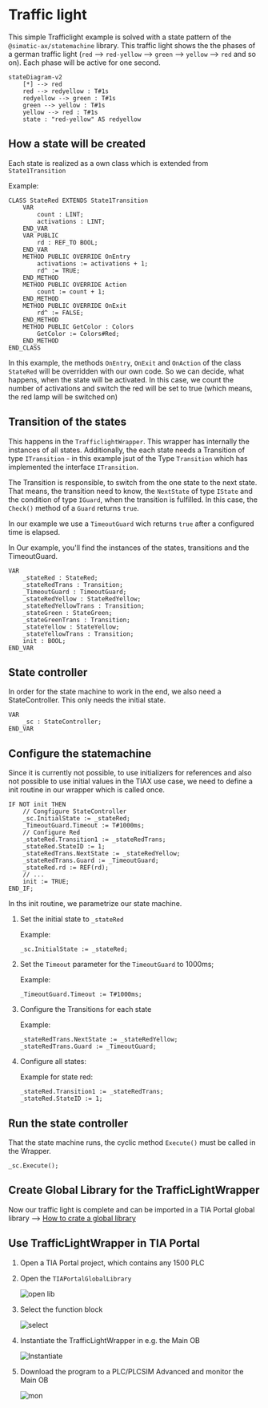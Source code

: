 # Traffic light

This simple Trafficlight example is solved with a state pattern of the `@simatic-ax/statemachine` library. This traffic light shows the the phases of a german traffic light (`red` --> `red-yellow` --> `green` --> `yellow` --> `red` and so on). Each phase will be active for one second.

```mermaid
stateDiagram-v2
    [*] --> red
    red --> redyellow : T#1s
    redyellow --> green : T#1s
    green --> yellow : T#1s
    yellow --> red : T#1s
    state : "red-yellow" AS redyellow
```

## How a state will be created

Each state is realized as a own class which is extended from `State1Transition`

Example:

```iec-st
CLASS StateRed EXTENDS State1Transition
    VAR
        count : LINT;
        activations : LINT;
    END_VAR
    VAR PUBLIC 
        rd : REF_TO BOOL;
    END_VAR
    METHOD PUBLIC OVERRIDE OnEntry
        activations := activations + 1;
        rd^ := TRUE;
    END_METHOD
    METHOD PUBLIC OVERRIDE Action
        count := count + 1;
    END_METHOD
    METHOD PUBLIC OVERRIDE OnExit
        rd^ := FALSE;
    END_METHOD
    METHOD PUBLIC GetColor : Colors
        GetColor := Colors#Red;
    END_METHOD
END_CLASS
```

In this example, the methods `OnEntry`, `OnExit` and `OnAction` of the class `StateRed` will be overridden with our own code. So we can decide, what happens, when the state will be activated. In this case, we count the number of activations and switch the red will be set to true (which means, the red lamp will be switched on)

## Transition of the states

This happens in the `TrafficlightWrapper`. This wrapper has internally the instances of all states. Additionally, the each state needs a Transition of type `ITransition` - in this example jsut of the Type `Transition` which has implemented the interface `ITransition`.

The Transition is responsible, to switch from the one state to the next state. That means, the transition need to know, the `NextState` of type `IState` and the condition of type `IGuard`, when the transition is fulfilled. In this case, the `Check()` method of a `Guard` returns `true`.

In our example we use a `TimeoutGuard` wich returns `true` after a configured time is elapsed.

In Our example, you'll find the instances of the states, transitions and the TimeoutGuard.

```iec-st
VAR
    _stateRed : StateRed;
    _stateRedTrans : Transition;
    _TimeoutGuard : TimeoutGuard;
    _stateRedYellow : StateRedYellow;
    _stateRedYellowTrans : Transition;
    _stateGreen : StateGreen;
    _stateGreenTrans : Transition;
    _stateYellow : StateYellow;
    _stateYellowTrans : Transition;
    init : BOOL;
END_VAR
```

## State controller

In order for the state machine to work in the end, we also need a StateController. This only needs the initial state.

```iec-st
VAR
    _sc : StateController;
END_VAR
```

## Configure the statemachine

Since it is currently not possible, to use initializers for references and also not possible to use initial values in the TIAX use case, we need to define a init routine in our wrapper which is called once.

```iec-st
IF NOT init THEN
    // Congfigure StateController
    _sc.InitialState := _stateRed;
    _TimeoutGuard.Timeout := T#1000ms;
    // Configure Red
    _stateRed.Transition1 := _stateRedTrans;
    _stateRed.StateID := 1;
    _stateRedTrans.NextState := _stateRedYellow;
    _stateRedTrans.Guard := _TimeoutGuard;
    _stateRed.rd := REF(rd);
    // ...
    init := TRUE;
END_IF;
```

In ths init routine, we parametrize our state machine.

1. Set the initial state to `_stateRed`

    Example:

    ```iec-st
    _sc.InitialState := _stateRed;
    ```

1. Set the `Timeout` parameter for the `TimeoutGuard` to 1000ms;

    Example:

    ```iec-st
    _TimeoutGuard.Timeout := T#1000ms;
    ```

1. Configure the Transitions for each state

    Example:

    ```iec-st
    _stateRedTrans.NextState := _stateRedYellow;
    _stateRedTrans.Guard := _TimeoutGuard;
    ```

1. Configure all states:

    Example for state red:

    ```iec-st
    _stateRed.Transition1 := _stateRedTrans;
    _stateRed.StateID := 1;
    ```

## Run the state controller

That the state machine runs, the cyclic method `Execute()` must be called in the Wrapper.

```iec-st
_sc.Execute();
```

## Create Global Library for the TrafficLightWrapper

Now our traffic light is complete and can be imported in a TIA Portal global library --> [How to crate a global library](./../README.md)

## Use TrafficLightWrapper in TIA Portal

1. Open a TIA Portal project, which contains any 1500 PLC

1. Open the `TIAPortalGlobalLibrary`

    ![open lib](images/open_lib.gif)

1. Select the function block

    ![select](images/DragTLW.gif)

1. Instantiate the TrafficLightWrapper in e.g. the Main OB

    ![Instantiate](images/instanziate.gif)

1. Download the program to a PLC/PLCSIM Advanced and monitor the Main OB

   ![mon](images/onlineview.gif)
